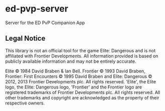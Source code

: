 # ed-pvp-server
Server for the ED PvP Companion App

## Legal Notice
This library is not an official tool for the game Elite: Dangerous and is not affiliated with Frontier Developments. All information provided is based on publicly available information and may not be entirely accurate.

Elite © 1984 David Braben & Ian Bell. Frontier © 1993 David Braben, Frontier: First Encounters © 1995 David Braben and Elite: Dangerous © 2012, 2013 Frontier Developments plc. All rights reserved. 'Elite', the Elite logo, the Elite: Dangerous logo, 'Frontier' and the Frontier logo are registered trademarks of Frontier Developments plc. All rights reserved. All other trademarks and copyright are acknowledged as the property of their respective owners.
